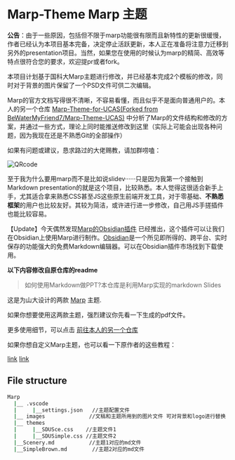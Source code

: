 # Marp-Theme  Marp 主题

**公告**：由于一些原因，包括但不限于marp功能很有限而且新特性的更新很缓慢，作者已经认为本项目基本完备，决定停止活跃更新，本人正在准备将注意力迁移到另外的presentation项目。当然，如果您在使用的时候认为marp的精简、高效等特点很符合您的要求，欢迎提pr或者fork。

本项目计划基于国科大Marp主题进行修改，并已经基本完成2个模板的修改，同时对于背景的图片保留了一个PSD文件可供二次编辑。

Marp的官方文档写得很不清晰，不容易看懂，而且似乎不是面向普通用户的。本人的另一个仓库
[Marp-Theme-for-UCAS(Forked from BeWaterMyFriend7/Marp-Theme-UCAS)](https://github.com/szw0407/Marp-Theme-for-UCAS)
中分析了Marp的文件结构和修改的方案，并通过一些方式，理论上同时能推送修改到这里（实际上可能会出现各种问题，因为我现在还是不熟悉Git的全部操作）

如果有问题或建议，恳求路过的大佬赐教，请加群唠嗑：

![QRcode](https://szw0407.github.io/images/QQgroup.jpg)

至于我为什么要用marp而不是比如说slidev······只是因为我第一个接触到Markdown presentation的就是这个项目，比较熟悉。本人觉得这很适合新手上手，尤其适合拿来熟悉CSS甚至JS这些原生前端开发工具，对于零基础、**不熟悉框架**的用户也比较友好。其较为简洁，或许进行进一步修改，自己用JS手搓插件也能比较容易。

【Update】今天偶然发现[Marp的Obsidian插件](https://github.com/JichouP/obsidian-marp-plugin) 已经推出，这个插件可以让我们在Obsidian上使用Marp进行制作。[Obsidian](https://obsidian.md/)是一个所见即所得的、跨平台、实时保存的功能强大的免费Markdown编辑器。可以在Obsidian插件市场找到下载使用。

**以下内容修改自原仓库的readme**

> 如何使用Markdown做PPT?本仓库是利用Marp实现的markdown Slides

这是为山大设计的两款 [Marp](https://github.com/marp-team/marp) 主题.

如果你想要使用这两款主题，强烈建议你先看一下生成的pdf文件。

更多使用细节，可以点击 [前往本人的另一个仓库](https://github.com/szw0407/Marp-Theme-for-UCAS)

如果你想自定义Marp主题，也可以看一下原作者的这些教程：

[link](https://zhuanlan.zhihu.com/p/449668027)
[link](https://mdnice.com/writing/9cb2de742bed48d0b131e35d653515f2)

## File structure

```bash
Marp
  |__ .vscode
  |     |__settings.json   //主题配置文件
  |__ images              //文稿和主题所用到的图片文件 可对背景和logo进行替换
  |__ themes
  |     |__SDUSce.css    //主题文件1
  |     |__SDUSimple.css //主题文件2
  |__Scenery.md           //主题1对应的md文件
  |__SimpleBrown.md        //主题2对应的md文件
```

